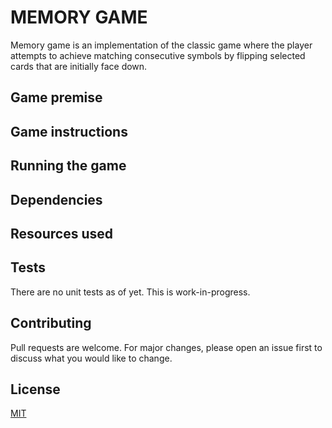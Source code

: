 # MEMORY GAME

Memory game is an implementation of the classic game where the player attempts to achieve matching consecutive symbols by flipping selected cards that are initially face down.


## Game premise



## Game instructions



## Running the game




## Dependencies


## Resources used





## Tests
There are no unit tests as of yet. This is work-in-progress.

## Contributing
Pull requests are welcome. For major changes, please open an issue first to discuss what you would like to change.


## License
[MIT](https://choosealicense.com/licenses/mit/)